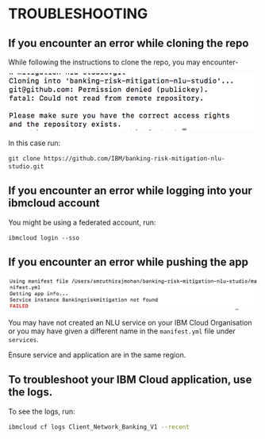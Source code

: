 # TROUBLESHOOTING
## If you encounter an error while cloning the repo

While following the instructions to clone the repo, you may encounter-

![](https://github.com/IBM/banking-risk-mitigation-nlu-studio/blob/master/doc/source/images/clone_error.png)

In this case run:

```
git clone https://github.com/IBM/banking-risk-mitigation-nlu-studio.git
```

## If you encounter an error while logging into your ibmcloud account

You might be using a federated account, run:

```
ibmcloud login --sso
```

## If you encounter an error while pushing the app

![](https://github.com/IBM/banking-risk-mitigation-nlu-studio/blob/master/doc/source/images/nlu_service_error.png)

You may have not created an NLU service on your IBM Cloud Organisation or you may have given a different name in the `manifest.yml` file under `services`. 

Ensure service and application are in the same region.


## To troubleshoot your IBM Cloud application, use the logs. 

To see the logs, run:

```bash
ibmcloud cf logs Client_Network_Banking_V1 --recent
```

 
